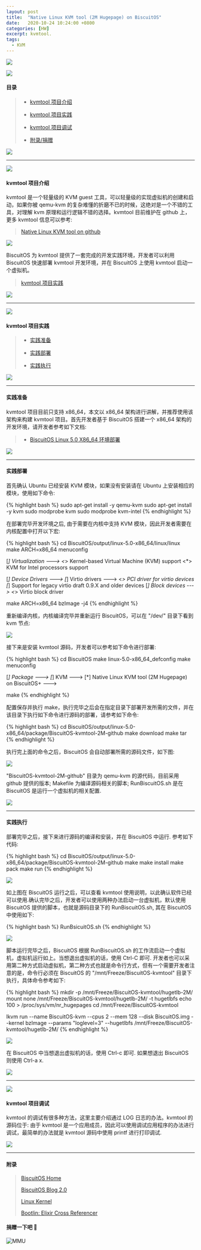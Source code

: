 ```yaml
---
layout: post
title:  "Native Linux KVM tool (2M Hugepage) on BiscuitOS"
date:   2020-10-24 10:24:00 +0800
categories: [HW]
excerpt: kvmtool.
tags:
  - KVM
---
```


![](https://gitee.com/BiscuitOS_team/PictureSet/raw/Gitee/BiscuitOS/kernel/IND00000L0.PNG)

![](https://gitee.com/BiscuitOS_team/PictureSet/raw/Gitee/RPI/RPI100100.png)

#### 目录

> - [kvmtool 项目介绍](#A)
>
> - [kvmtool 项目实践](#C)
>
> - [kvmtool 项目调试](#D)
>
> - [附录/捐赠](#Z0)

![](https://gitee.com/BiscuitOS_team/PictureSet/raw/Gitee/BiscuitOS/kernel/IND000100.png)

----------------------------------

<span id="A"></span>

![](https://gitee.com/BiscuitOS_team/PictureSet/raw/Gitee/BiscuitOS/kernel/IND00000T.jpg)

#### kvmtool 项目介绍

kvmtool 是一个轻量级的 KVM guest 工具，可以轻量级的实现虚拟机的创建和启动，如果你被 qemu-kvm 的复杂难懂的折磨不已的时候，这绝对是一个不错的工具，对理解 kvm 原理和运行逻辑不错的选择。kvmtool 目前维护在 github 上，更多 kvmtool 信息可以参考:

> [Native Linux KVM tool on github](https://github.com/kvmtool/kvmtool)

![](https://gitee.com/BiscuitOS_team/PictureSet/raw/Gitee/HK/HK000763.png)

BiscuitOS 为 kvmtool 提供了一套完成的开发实践环境，开发者可以利用 BiscuitOS 快速部署 kvmtool 开发环境，并在 BiscuitOS 上使用 kvmtool 启动一个虚拟机。

> [kvmtool 项目实践](#C)

![](https://gitee.com/BiscuitOS_team/PictureSet/raw/Gitee/BiscuitOS/kernel/IND000100.png)

----------------------------------

<span id="C"></span>

![](https://gitee.com/BiscuitOS_team/PictureSet/raw/Gitee/BiscuitOS/kernel/IND00000I.jpg)

#### kvmtool 项目实践

> - [实践准备](#C0000)
>
> - [实践部署](#C0001)
>
> - [实践执行](#C0002)

![](https://gitee.com/BiscuitOS_team/PictureSet/raw/Gitee/BiscuitOS/kernel/IND000100.png)

--------------------------------------------

#### <span id="C0000">实践准备</span>

kvmtool 项目目前只支持 x86_64，本文以 x86_64 架构进行讲解，并推荐使用该架构来构建 kvmtool 项目。首先开发者基于 BiscuitOS 搭建一个 x86_64 架构的开发环境，请开发者参考如下文档:

> - [BiscuitOS Linux 5.0 X86_64 环境部署](https://biscuitos.github.io/blog/Linux-5.0-x86_64-Usermanual/)

![](https://gitee.com/BiscuitOS_team/PictureSet/raw/Gitee/BiscuitOS/kernel/IND000100.png)

--------------------------------------------

#### <span id="C0001">实践部署</span>

首先确认 Ubuntu 已经安装 KVM 模块，如果没有安装请在 Ubuntu 上安装相应的模块，使用如下命令:

{% highlight bash %}
sudo apt-get install -y qemu-kvm 
sudo apt-get install -y kvm
sudo modprobe kvm
sudo modprobe kvm-intel
{% endhighlight %}

在部署完毕开发环境之后, 由于需要在内核中支持 KVM 模块，因此开发者需要在内核配置中打开以下宏:

{% highlight bash %}
cd BiscuitOS/output/linux-5.0-x86_64/linux/linux
make ARCH=x86_64 menuconfig

  [*] Virtualization  --->
      <*> Kernel-based Virtual Machine (KVM) support
      <*>   KVM for Intel processors support

  [*] Device Drivers  --->
      [*] Virtio drivers  --->
          <*>   PCI driver for virtio devices
          [*]     Support for legacy virtio draft 0.9.X and older devices
      [*] Block devices  --->
          <*>   Virtio block driver

make ARCH=x86_64 bzImage -j4
{% endhighlight %}

重新编译内核，内核编译完毕并重新运行 BiscuitOS，可以在 "/dev/" 目录下看到 kvm 节点:

![](https://gitee.com/BiscuitOS_team/PictureSet/raw/Gitee/HK/HK000587.png)

接下来是安装 kvmtool 源码，开发者可以参考如下命令进行部署:

{% highlight bash %}
cd BiscuitOS
make linux-5.0-x86_64_defconfig
make menuconfig 

  [*] Package  --->
      [*] KVM  --->
          [*] Native Linux KVM tool (2M Hugepage) on BiscuitOS+  --->

make
{% endhighlight %}

配置保存并执行 make，执行完毕之后会在指定目录下部署开发所需的文件，并在该目录下执行如下命令进行源码的部署，请参考如下命令:

{% highlight bash %}
cd BiscuitOS/output/linux-5.0-x86_64/package/BiscuitOS-kvmtool-2M-github
make download
make tar
{% endhighlight %}

执行完上面的命令之后，BiscuitOS 会自动部署所需的源码文件，如下图:

![](https://gitee.com/BiscuitOS_team/PictureSet/raw/Gitee/HK/HK000767.png)

"BiscuitOS-kvmtool-2M-github" 目录为 qemu-kvm 的源代码，目前采用 github 提供的版本; Makefile 为编译源码相关的脚本; RunBiscuitOS.sh 是在 BiscuitOS 是运行一个虚拟机的相关配置.

![](https://gitee.com/BiscuitOS_team/PictureSet/raw/Gitee/BiscuitOS/kernel/IND000100.png)

--------------------------------------------

#### <span id="C0002">实践执行</span>

部署完毕之后，接下来进行源码的编译和安装，并在 BiscuitOS 中运行. 参考如下代码:

{% highlight bash %}
cd BiscuitOS/output/linux-5.0-x86_64/package/BiscuitOS-kvmtool-2M-github
make
make install
make pack
make run
{% endhighlight %}

![](https://gitee.com/BiscuitOS_team/PictureSet/raw/Gitee/HK/HK000763.png)

如上图在 BiscuitOS 运行之后，可以查看 kvmtool 使用说明，以此确认软件已经可以使用.确认完毕之后，开发者可以使用两种办法启动一台虚拟机，默认使用 BiscuitOS 提供的脚本，也就是源码目录下的 RunBiscuitOS.sh, 其在 BiscuitOS 中使用如下:

{% highlight bash %}
RunBsicuitOS.sh
{% endhighlight %}

![](https://gitee.com/BiscuitOS_team/PictureSet/raw/Gitee/HK/HK000765.png)

脚本运行完毕之后，BiscuitOS 根据 RunBiscuitOS.sh 的工作流启动一个虚拟机，虚拟机运行如上。当想退出虚拟机的话，使用 Ctrl-C 即可. 开发者也可以采用第二种方式启动虚拟机，第二种方式也就是命令行方式，但有一个需要开发者注意的是，命令行必须在 BiscuitOS 的 "/mnt/Freeze/BiscuitOS-kvmtool" 目录下执行，具体命令参考如下:

{% highlight bash %}
mkdir -p /mnt/Freeze/BiscuitOS-kvmtool/hugetlb-2M/
mount none /mnt/Freeze/BiscuitOS-kvmtool/hugetlb-2M/ -t hugetlbfs
echo 100 > /proc/sys/vm/nr_hugepages
cd /mnt/Freeze/BiscuitOS-kvmtool

lkvm run --name BiscuitOS-kvm --cpus 2 --mem 128 --disk BiscuitOS.img --kernel bzImage --params "loglevel=3" --hugetlbfs /mnt/Freeze/BiscuitOS-kvmtool/hugetlb-2M/
{% endhighlight %}

![](https://gitee.com/BiscuitOS_team/PictureSet/raw/Gitee/HK/HK000766.png)

在 BiscuitOS 中当想退出虚拟机的话，使用 Ctrl-c 即可. 如果想退出 BiscuitOS 则使用 Ctrl-a x.

![](https://gitee.com/BiscuitOS_team/PictureSet/raw/Gitee/BiscuitOS/kernel/IND000100.png)

----------------------------------

<span id="D"></span>

![](https://gitee.com/BiscuitOS_team/PictureSet/raw/Gitee/BiscuitOS/kernel/IND00000F.jpg)

#### kvmtool 项目调试

kvmtool 的调试有很多种方法，这里主要介绍通过 LOG 日志的办法。kvmtool 的源码位于:
由于 kvmtool 是一个应用成员，因此可以使用调试应用程序的办法进行调试，最简单的办法就是 kvmtool 源码中使用 printf 进行打印调试.

![](https://gitee.com/BiscuitOS_team/PictureSet/raw/Gitee/BiscuitOS/kernel/IND000100.png)

-----------------------------------------------

#### <span id="Z0">附录</span>

> [BiscuitOS Home](https://biscuitos.github.io/)
>
> [BiscuitOS Blog 2.0](https://biscuitos.github.io/blog/BiscuitOS_Catalogue/)
>
> [Linux Kernel](https://www.kernel.org/)
>
> [Bootlin: Elixir Cross Referencer](https://elixir.bootlin.com/linux/latest/source)
>

#### 捐赠一下吧 🙂

![MMU](https://gitee.com/BiscuitOS_team/PictureSet/raw/Gitee/BiscuitOS/kernel/HAB000036.jpg)
